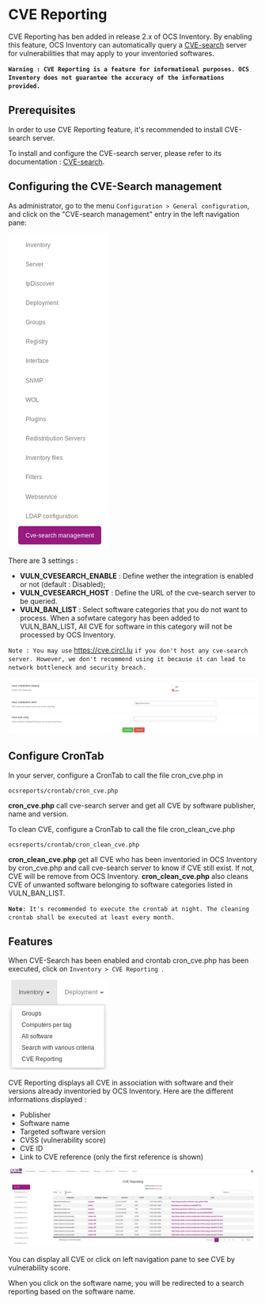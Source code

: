 # CVE Reporting

CVE Reporting has ben added in release 2.x of OCS Inventory. 
By enabling this feature, OCS Inventory can automatically query a 
[CVE-search](http://cve-search.github.io/cve-search/) server for 
vulnerabilities that may apply to your inventoried softwares.

**`Warning : CVE Reporting is a feature for informational purposes. OCS Inventory does not guarantee the accuracy of the informations provided.`**

## Prerequisites

In order to use CVE Reporting feature, it's recommended to install CVE-search server.

To install and configure the CVE-search server, please refer to its documentation : [CVE-search](http://cve-search.github.io/cve-search/).

## Configuring the CVE-Search management

As administrator, go to the menu ```Configuration > General configuration```, 
and click on the "CVE-search management" entry in the left navigation pane:

![cve-search left navigation pane](../../img/server/reports/cvesearch_config_pane_entry.png)

There are 3 settings :
+ **VULN_CVESEARCH_ENABLE** : Define wether the integration is enabled or not (default : Disabled);
+ **VULN_CVESEARCH_HOST** : Define the URL of the cve-search server to be queried.
+ **VULN_BAN_LIST** : Select software categories that you do not want to process. When a sofwtare category has been added to VULN_BAN_LIST, All CVE for software in this category will not be processed by OCS Inventory.

`Note : You may use` https://cve.circl.lu `if you don't host any cve-search server. However, we don't recommend using it because it can lead to network bottleneck and security breach.`

![cve-search config screen](../../img/server/reports/cvesearch_config_screen.png)

## Configure CronTab

In your server, configure a CronTab to call the file cron_cve.php in

    ocsreports/crontab/cron_cve.php

**cron_cve.php** call cve-search server and get all CVE by software publisher, name and version.

To clean CVE, configure a CronTab to call the file cron_clean_cve.php

    ocsreports/crontab/cron_clean_cve.php

**cron_clean_cve.php** get all CVE who has been inventoried in OCS Inventory by cron_cve.php and call cve-search server to know if CVE still exist. If not, CVE will be remove from OCS Inventory. **cron_clean_cve.php** also cleans CVE of unwanted software belonging to software categories listed in VULN_BAN_LIST.

**`Note`**`: It's recommended to execute the crontab at night. The cleaning crontab shall be executed at least every month.`

## Features

When CVE-Search has been enabled and crontab cron_cve.php has been executed, click on ```Inventory > CVE Reporting ```.  

![cve-search reporting menu](../../img/server/reports/cvesearch_cvereporting_menu.png)

CVE Reporting displays all CVE in association with software and their versions already inventoried by OCS Inventory. Here are the different informations displayed :

+ Publisher
+ Software name
+ Targeted software version
+ CVSS (vulnerability score)
+ CVE ID
+ Link to CVE reference (only the first reference is shown)

![cve-search page](../../img/server/reports/cvesearch_cvetable.png)

You can display all CVE or click on left navigation pane to see CVE by vulnerability score.

When you click on the software name, you will be redirected to a search reporting based on the software name.